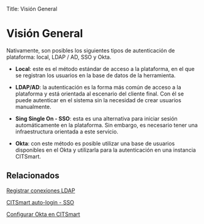 Title: Visión General

# Visión General

Nativamente, son posibles los siguientes tipos de autenticación de plataforma: local, LDAP / AD, SSO y Okta.

- **Local**: este es el método estándar de acceso a la plataforma, en el que se registran los usuarios en la base de datos de la herramienta.

- **LDAP/AD**: la autenticación es la forma más común de acceso a la plataforma y está orientada al escenario del cliente final. Con él se puede autenticar en el sistema sin la necesidad de crear usuarios manualmente.

- **Sing Single On - SSO**: esta es una alternativa para iniciar sesión automáticamente en la plataforma. Sin embargo, es necesario tener una infraestructura orientada a este servicio.

- **Okta**: con este método es posible utilizar una base de usuarios disponibles en el Okta y utilizarla para la autenticación en una instancia CITSmart.

## Relacionados

[Registrar conexiones LDAP][1]

[CITSmart auto-login - SSO][2]

[Configurar Okta en CITSmart][3]

[1]:/es-es/citsmart-platform-8/platform-administration/authentication/ldap.html

[2]:/es-es/citsmart-platform-8/platform-administration/authentication/sso.html

[3]:/es-es/citsmart-platform-8/platform-administration/authentication/okta.html
